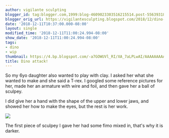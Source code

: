 ```yaml
---
author: vigilante sculpting
blogger_id: tag:blogger.com,1999:blog-4609023303516215514.post-5563931811615397611
blogger_orig_url: https://vigilantesculpting.blogspot.com/2018/12/dino-attack.html
date: '2018-12-11T10:37:00.000-08:00'
layout: single
modified_time: '2018-12-11T11:00:24.994-08:00'
show_date: '2018-12-11T11:00:24.994-08:00'
tags:
- dino
- wip
thumbnail: https://4.bp.blogspot.com/-a7GOWUVl_RI/XA_7aLPLwAI/AAAAAAAAAGg/6d6TR8ALjsEpH6RvkU_BsIg8MjtoKq5KgCLcBGAs/s320-c/IMG_5962.JPG
title: Dino attack!
---
```

So my 6yo daughter also wanted to play with clay. I asked her what she
wanted to make and she said a T-rex. I googled some reference pictures
for her, made her an armature with wire and foil, and then gave her a
ball of sculpey.  
  
I did give her a hand with the shape of the upper and lower jaws, and
showed her how to make the eyes, but the rest is her work.  
  

![](https://4.bp.blogspot.com/-a7GOWUVl_RI/XA_7aLPLwAI/AAAAAAAAAGg/6d6TR8ALjsEpH6RvkU_BsIg8MjtoKq5KgCLcBGAs/s1600/IMG_5962.JPG)

  
The first piece of sculpey I gave her had some fimo mixed in, that's why
it is darker.  
  
